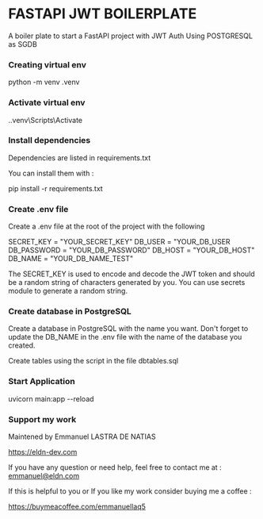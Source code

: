 
# FASTAPI JWT BOILERPLATE

A boiler plate to start a FastAPI project with JWT Auth
Using POSTGRESQL as SGDB


### Creating virtual env

python -m venv .venv 

### Activate virtual env

.\.venv\Scripts\Activate

### Install dependencies

Dependencies are listed in requirements.txt

You can install them with :

pip install -r requirements.txt


### Create .env file

Create a .env file at the root of the project with the following
    
SECRET_KEY = "YOUR_SECRET_KEY"
DB_USER = "YOUR_DB_USER
DB_PASSWORD = "YOUR_DB_PASSWORD"
DB_HOST = "YOUR_DB_HOST"
DB_NAME = "YOUR_DB_NAME_TEST"

The SECRET_KEY is used to encode and decode the JWT token and should be a random string of characters generated by you.
You can use secrets module to generate a random string.




### Create database in PostgreSQL

Create a database in PostgreSQL with the name you want. Don't forget to update the DB_NAME in the .env file with the name of the database you created.

Create tables using the script in the file dbtables.sql



### Start Application 

uvicorn main:app --reload



### Support my work

Maintened by Emmanuel LASTRA DE NATIAS

https://eldn-dev.com

If you have any question or need help, feel free to contact me at :
emmanuel@eldn.com

If this is helpful to you or If you like my work consider buying me a coffee :

https://buymeacoffee.com/emmanuellaq5


